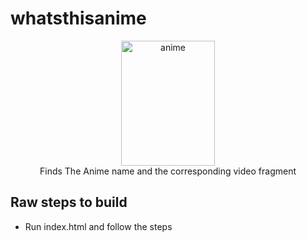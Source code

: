 
# whatsthisanime
 

<p  align="center">
    <img  src="https://w0.peakpx.com/wallpaper/543/789/HD-wallpaper-one-piece-logo-anime-one-piece.jpg"  alt="anime" width=150 height=200><br>
    Finds The Anime name and the corresponding video fragment
</p>

## Raw steps to build
- Run index.html and follow the steps